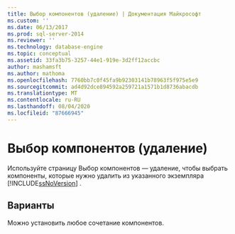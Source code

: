 ```yaml
---
title: Выбор компонентов (удаление) | Документация Майкрософт
ms.custom: ''
ms.date: 06/13/2017
ms.prod: sql-server-2014
ms.reviewer: ''
ms.technology: database-engine
ms.topic: conceptual
ms.assetid: 33fa3b75-3257-44e1-919e-3d2ff12accbc
author: mashamsft
ms.author: mathoma
ms.openlocfilehash: 7760bb7c0f45fa9b92303141b78963f5f975e5e9
ms.sourcegitcommit: ad4d92dce894592a259721a1571b1d8736abacdb
ms.translationtype: MT
ms.contentlocale: ru-RU
ms.lasthandoff: 08/04/2020
ms.locfileid: "87666945"
---
```

# <a name="feature-selection-uninstall"></a>Выбор компонентов (удаление)
  Используйте страницу Выбор компонентов — удаление, чтобы выбрать компоненты, которые нужно удалить из указанного экземпляра [!INCLUDE[ssNoVersion](../../includes/ssnoversion-md.md)] .  
  
## <a name="options"></a>Варианты  
 Можно установить любое сочетание компонентов.  
  
  
